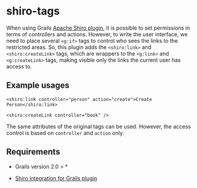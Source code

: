 # shiro-tags

When using Grails [Apache Shiro plugin](http://grails.org/plugin/shiro), it is possible to set permissions in terms of controllers and actions. However, to write the user interface, we need to place several `<g:if>` tags to control who sees the links to the restricted areas. So, this plugin adds the `<shiro:link>` and `<shiro:createLink>` tags, which are wrappers to the `<g:link>` and `<g:createLink>` tags, making visible only the links the current user has access to.

## Example usages

`<shiro:link controller="person" action="create">Create Person</shiro:link>`

`<shiro:createLink controller="book" />`

The same attributes of the original tags can be used. However, the access control is based on `controller` and `action` only.

## Requirements

* Grails version 2.0 > *

* [Shiro integration for Grails plugin](https://grails.org/plugin/shiro)
